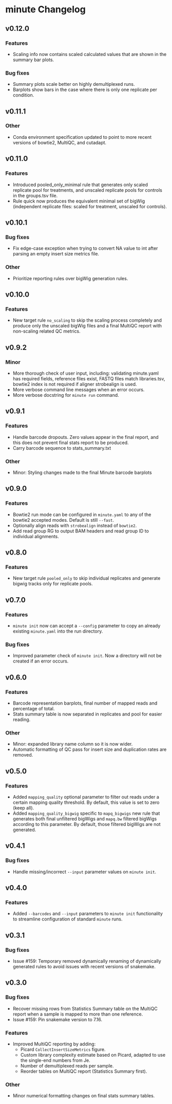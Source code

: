 # minute Changelog

## v0.12.0

### Features

* Scaling info now contains scaled calculated values that are shown in the 
summary bar plots.

### Bug fixes

* Summary plots scale better on highly demultiplexed runs.
* Barplots show bars in the case where there is only one replicate per condition.


## v0.11.1

### Other

* Conda environment specification updated to point to more recent versions of
bowtie2, MultiQC, and cutadapt.

## v0.11.0

### Features

* Introduced pooled_only_minimal rule that generates only scaled replicate pool
for treatments, and unscaled replicate pools for controls in the groups.tsv
file.
* Rule quick now produces the equivalent minimal set of bigWig (independent 
replicate files: scaled for treatment, unscaled for controls).

## v0.10.1

### Bug fixes

* Fix edge-case exception when trying to convert NA value to int after parsing
an empty insert size metrics file.

### Other

* Prioritize reporting rules over bigWig generation rules.

## v0.10.0

### Features

* New target rule `no_scaling` to skip the scaling process completely and
produce only the unscaled bigWig files and a final MultiQC report with
non-scaling related QC metrics.

## v0.9.2

### Minor
* More thorough check of user input, including: validating minute.yaml
has required fields, reference files exist, FASTQ files match libraries.tsv,
bowtie2 index is not required if aligner strobealign is used.
* More verbose command line messages when an error occurs.
* More verbose docstring for `minute run` command.

## v0.9.1

### Features
* Handle barcode dropouts. Zero values appear in the final report, and
this does not prevent final stats report to be produced.
* Carry barcode sequence to stats_summary.txt

### Other

* Minor: Styling changes made to the final Minute barcode barplots

## v0.9.0

### Features

* Bowtie2 run mode can be configured in `minute.yaml` to any of the bowtie2 
accepted modes. Default is still `--fast`.
* Optionally align reads with `strobealign` instead of `bowtie2`.
* Add read group RG to output BAM headers and read group ID to individual
alignments.

## v0.8.0

### Features

* New target rule `pooled_only` to skip individual replicates and generate 
bigwig tracks only for replicate pools.

## v0.7.0

### Features

* `minute init` now can accept a `--config` parameter to copy an already
existing `minute.yaml` into the run directory.

### Bug fixes

* Improved parameter check of `minute init`. Now a directory will not be created
if an error occurs.

## v0.6.0

### Features

* Barcode representation barplots, final number of mapped reads and percentage
of total.
* Stats summary table is now separated in replicates and pool for easier reading.

### Other
* Minor: expanded library name column so it is now wider.
* Automatic formatting of QC pass for insert size and duplication rates are 
removed.

## v0.5.0

### Features

* Added `mapping_quality` optional parameter to filter out reads under a certain
mapping quality threshold. By default, this value is set to zero (keep all).
* Added `mapping_quality_bigwig` specific to `mapq_bigwigs` new rule that
generates both final unfiltered bigWigs and `mapq.bw` filtered bigWigs according
to this parameter. By default, those filtered bigWigs are not generated.

## v0.4.1

### Bug fixes

* Handle missing/incorrect `--input` parameter values on `minute init`.

## v0.4.0

### Features

* Added `--barcodes` and `--input` parameters to `minute init` functionality to
streamline configuration of standard `minute` runs.

## v0.3.1

### Bug fixes

* Issue #159: Temporary removed dynamically renaming of dynamically generated
rules to avoid issues with recent versions of snakemake.

## v0.3.0

### Bug fixes

* Recover missing rows from Statistics Summary table on the MultiQC report when
a sample is mapped to more than one reference.
* Issue #159: Pin snakemake version to 7.16. 

### Features

* Improved MultiQC reporting by adding:
	- Picard `CollectInsertSizeMetrics` figure.
	- Custom library complexity estimate based on Picard, adapted to use the
	single-end numbers from Je.
	- Number of demultiplexed reads per sample.
	- Reorder tables on MultiQC report (Statistics Summary first).

### Other

* Minor numerical formatting changes on final stats summary tables.
